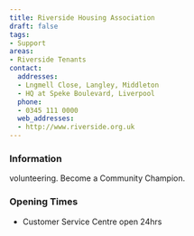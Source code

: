 ```yaml
---
title: Riverside Housing Association
draft: false
tags:
- Support
areas:
- Riverside Tenants
contact:
  addresses:
  - Lngmell Close, Langley, Middleton
  - HQ at Speke Boulevard, Liverpool
  phone:
  - 0345 111 0000
  web_addresses:
  - http://www.riverside.org.uk
---
```


### Information
volunteering.  Become a Community Champion.

### Opening Times
* Customer Service Centre open 24hrs

